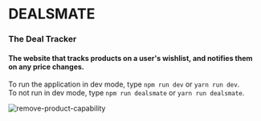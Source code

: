 # DEALSMATE

### The Deal Tracker

#### The website that tracks products on a user's wishlist, and notifies them on any price changes.

To run the application in dev mode, type `npm run dev` or `yarn run dev`.\
To not run in dev mode, type `npm run dealsmate` or `yarn run dealsmate`.

![remove-product-capability](delete_product_example.gif)
